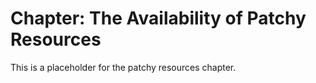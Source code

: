 # Chapter: The Availability of Patchy Resources

This is a placeholder for the patchy resources chapter.

